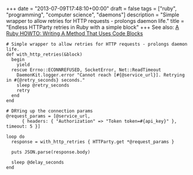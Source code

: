 +++
date = "2013-07-09T17:48:10+00:00"
draft = false
tags = ["ruby", "programming", "computer science", "daemons"]
description = "Simple wrapper to allow retries for HTTP requests - prolongs daemon life."
title = "Endless HTTParty retries in Ruby with a simple block"
+++
See also: [A Ruby HOWTO: Writing A Method That Uses Code Blocks](http://blog.codahale.com/2005/11/24/a-ruby-howto-writing-a-method-that-uses-code-blocks/)

    # Simple wrapper to allow retries for HTTP requests - prolongs daemon life.
    def with_http_retries(&block)
      begin
        yield
      rescue Errno::ECONNREFUSED, SocketError, Net::ReadTimeout
        DaemonKit.logger.error "Cannot reach [#{@service_url}]. Retrying in #{@retry_seconds} seconds."
        sleep @retry_seconds
        retry
      end
    end

    # DRYing up the connection params
    @request_params = [@service_url,
          { headers: { "Authorization" => "Token token=#{api_key}" }, timeout: 5 }]

    loop do
      response = with_http_retries { HTTParty.get *@request_params }

      puts JSON.parse(response.body)

      sleep @delay_seconds
    end
